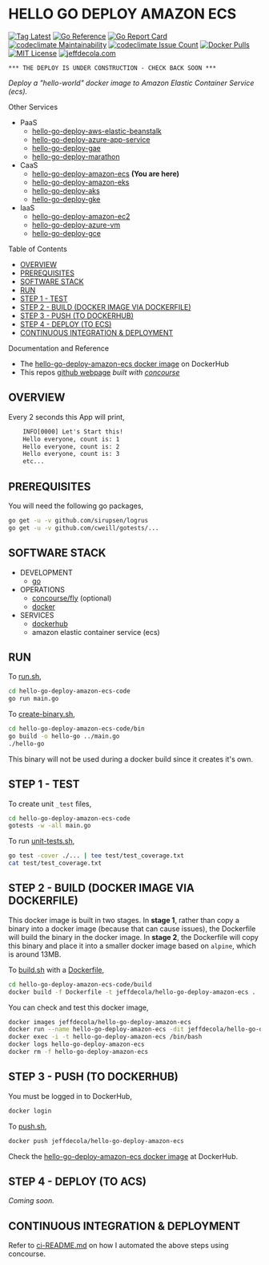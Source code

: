 # HELLO GO DEPLOY AMAZON ECS

[![Tag Latest](https://img.shields.io/github/v/tag/jeffdecola/hello-go-deploy-amazon-ecs)](https://github.com/JeffDeCola/hello-go-deploy-amazon-ecs/tags)
[![Go Reference](https://pkg.go.dev/badge/github.com/JeffDeCola/hello-go-deploy-amazon-ecs.svg)](https://pkg.go.dev/github.com/JeffDeCola/hello-go-deploy-amazon-ecs)
[![Go Report Card](https://goreportcard.com/badge/github.com/JeffDeCola/hello-go-deploy-amazon-ecs)](https://goreportcard.com/report/github.com/JeffDeCola/hello-go-deploy-amazon-ecs)
[![codeclimate Maintainability](https://api.codeclimate.com/v1/badges/590031ce916f257f599f/maintainability)](https://codeclimate.com/github/JeffDeCola/hello-go-deploy-amazon-ecs/maintainability)
[![codeclimate Issue Count](https://codeclimate.com/github/JeffDeCola/hello-go-deploy-amazon-ecs/badges/issue_count.svg)](https://codeclimate.com/github/JeffDeCola/hello-go-deploy-amazon-ecs/issues)
[![Docker Pulls](https://badgen.net/docker/pulls/jeffdecola/hello-go-deploy-amazon-ecs?icon=docker&label=pulls)](https://hub.docker.com/r/jeffdecola/hello-go-deploy-amazon-ecs/)
[![MIT License](https://img.shields.io/:license-mit-blue.svg)](https://jeffdecola.mit-license.org)
[![jeffdecola.com](https://img.shields.io/badge/website-jeffdecola.com-blue)](https://jeffdecola.com)

```text
*** THE DEPLOY IS UNDER CONSTRUCTION - CHECK BACK SOON ***
```

_Deploy a "hello-world" docker image to
Amazon Elastic Container Service (ecs)._

Other Services

* PaaS
  * [hello-go-deploy-aws-elastic-beanstalk](https://github.com/JeffDeCola/hello-go-deploy-aws-elastic-beanstalk)
  * [hello-go-deploy-azure-app-service](https://github.com/JeffDeCola/hello-go-deploy-azure-app-service)
  * [hello-go-deploy-gae](https://github.com/JeffDeCola/hello-go-deploy-gae)
  * [hello-go-deploy-marathon](https://github.com/JeffDeCola/hello-go-deploy-marathon)
* CaaS
  * [hello-go-deploy-amazon-ecs](https://github.com/JeffDeCola/hello-go-deploy-amazon-ecs)
    **(You are here)**
  * [hello-go-deploy-amazon-eks](https://github.com/JeffDeCola/hello-go-deploy-amazon-eks)
  * [hello-go-deploy-aks](https://github.com/JeffDeCola/hello-go-deploy-aks)
  * [hello-go-deploy-gke](https://github.com/JeffDeCola/hello-go-deploy-gke)
* IaaS
  * [hello-go-deploy-amazon-ec2](https://github.com/JeffDeCola/hello-go-deploy-amazon-ec2)
  * [hello-go-deploy-azure-vm](https://github.com/JeffDeCola/hello-go-deploy-azure-vm)
  * [hello-go-deploy-gce](https://github.com/JeffDeCola/hello-go-deploy-gce)

Table of Contents

* [OVERVIEW](https://github.com/JeffDeCola/hello-go-deploy-amazon-ecs#overview)
* [PREREQUISITES](https://github.com/JeffDeCola/hello-go-deploy-amazon-ecs#prerequisites)
* [SOFTWARE STACK](https://github.com/JeffDeCola/hello-go-deploy-amazon-ecs#software-stack)
* [RUN](https://github.com/JeffDeCola/hello-go-deploy-amazon-ecs#run)
* [STEP 1 - TEST](https://github.com/JeffDeCola/hello-go-deploy-amazon-ecs#step-1---test)
* [STEP 2 - BUILD (DOCKER IMAGE VIA DOCKERFILE)](https://github.com/JeffDeCola/hello-go-deploy-amazon-ecs#step-2---build-docker-image-via-dockerfile)
* [STEP 3 - PUSH (TO DOCKERHUB)](https://github.com/JeffDeCola/hello-go-deploy-amazon-ecs#step-3---push-to-dockerhub)
* [STEP 4 - DEPLOY (TO ECS)](https://github.com/JeffDeCola/hello-go-deploy-amazon-ecs#step-4---deploy-to-acs)
* [CONTINUOUS INTEGRATION & DEPLOYMENT](https://github.com/JeffDeCola/hello-go-deploy-amazon-ecs#continuous-integration--deployment)

Documentation and Reference

* The
  [hello-go-deploy-amazon-ecs docker image](https://hub.docker.com/r/jeffdecola/hello-go-deploy-amazon-ecs)
  on DockerHub
* This repos
  [github webpage](https://jeffdecola.github.io/hello-go-deploy-amazon-ecs/)
  _built with
  [concourse](https://github.com/JeffDeCola/hello-go-deploy-amazon-ecs/blob/master/ci-README.md)_

## OVERVIEW

Every 2 seconds this App will print,

```txt
    INFO[0000] Let's Start this!
    Hello everyone, count is: 1
    Hello everyone, count is: 2
    Hello everyone, count is: 3
    etc...
```

## PREREQUISITES

You will need the following go packages,

```bash
go get -u -v github.com/sirupsen/logrus
go get -u -v github.com/cweill/gotests/...
```

## SOFTWARE STACK

* DEVELOPMENT
  * [go](https://github.com/JeffDeCola/my-cheat-sheets/tree/master/software/development/languages/go-cheat-sheet)
* OPERATIONS
  * [concourse/fly](https://github.com/JeffDeCola/my-cheat-sheets/tree/master/software/operations/continuous-integration-continuous-deployment/concourse-cheat-sheet)
    (optional)
  * [docker](https://github.com/JeffDeCola/my-cheat-sheets/tree/master/software/operations/orchestration/builds-deployment-containers/docker-cheat-sheet)
* SERVICES
  * [dockerhub](https://hub.docker.com/)
  * amazon elastic container service (ecs)

## RUN

To
[run.sh](https://github.com/JeffDeCola/hello-go-deploy-amazon-ecs/blob/master/hello-go-deploy-amazon-ecs-code/run.sh),

```bash
cd hello-go-deploy-amazon-ecs-code
go run main.go
```

To
[create-binary.sh](https://github.com/JeffDeCola/hello-go-deploy-amazon-ecs/blob/master/hello-go-deploy-amazon-ecs-code/bin/create-binary.sh),

```bash
cd hello-go-deploy-amazon-ecs-code/bin
go build -o hello-go ../main.go
./hello-go
```

This binary will not be used during a docker build
since it creates it's own.

## STEP 1 - TEST

To create unit `_test` files,

```bash
cd hello-go-deploy-amazon-ecs-code
gotests -w -all main.go
```

To run
[unit-tests.sh](https://github.com/JeffDeCola/hello-go-deploy-amazon-ecs/tree/master/hello-go-deploy-amazon-ecs-code/test/unit-tests.sh),

```bash
go test -cover ./... | tee test/test_coverage.txt
cat test/test_coverage.txt
```

## STEP 2 - BUILD (DOCKER IMAGE VIA DOCKERFILE)

This docker image is built in two stages.
In **stage 1**, rather than copy a binary into a docker image (because
that can cause issues), the Dockerfile will build the binary in the
docker image.
In **stage 2**, the Dockerfile will copy this binary
and place it into a smaller docker image based
on `alpine`, which is around 13MB.

To
[build.sh](https://github.com/JeffDeCola/hello-go-deploy-amazon-ecs/blob/master/hello-go-deploy-amazon-ecs-code/build/build.sh)
with a
[Dockerfile](https://github.com/JeffDeCola/hello-go-deploy-amazon-ecs/blob/master/hello-go-deploy-amazon-ecs-code/build/Dockerfile),

```bash
cd hello-go-deploy-amazon-ecs-code/build
docker build -f Dockerfile -t jeffdecola/hello-go-deploy-amazon-ecs .
```

You can check and test this docker image,

```bash
docker images jeffdecola/hello-go-deploy-amazon-ecs
docker run --name hello-go-deploy-amazon-ecs -dit jeffdecola/hello-go-deploy-amazon-ecs
docker exec -i -t hello-go-deploy-amazon-ecs /bin/bash
docker logs hello-go-deploy-amazon-ecs
docker rm -f hello-go-deploy-amazon-ecs
```

## STEP 3 - PUSH (TO DOCKERHUB)

You must be logged in to DockerHub,

```bash
docker login
```

To
[push.sh](https://github.com/JeffDeCola/hello-go-deploy-amazon-ecs/blob/master/hello-go-deploy-amazon-ecs-code/push/push.sh),

```bash
docker push jeffdecola/hello-go-deploy-amazon-ecs
```

Check the
[hello-go-deploy-amazon-ecs docker image](https://hub.docker.com/r/jeffdecola/hello-go-deploy-amazon-ecs)
at DockerHub.

## STEP 4 - DEPLOY (TO ACS)

_Coming soon._

## CONTINUOUS INTEGRATION & DEPLOYMENT

Refer to
[ci-README.md](https://github.com/JeffDeCola/hello-go-deploy-amazon-ecs/blob/master/ci-README.md)
on how I automated the above steps using concourse.
